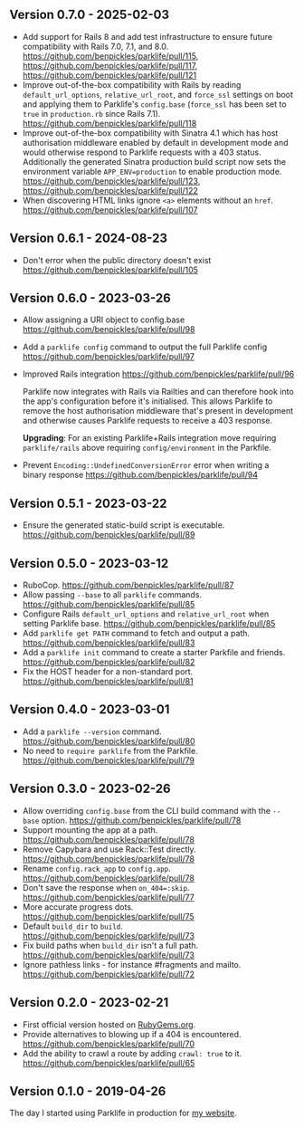## Version 0.7.0 - 2025-02-03

- Add support for Rails 8 and add test infrastructure to ensure future compatibility with Rails 7.0, 7.1, and 8.0. <https://github.com/benpickles/parklife/pull/115>, <https://github.com/benpickles/parklife/pull/117>, <https://github.com/benpickles/parklife/pull/121>
- Improve out-of-the-box compatibility with Rails by reading `default_url_options`, `relative_url_root`, and `force_ssl` settings on boot and applying them to Parklife's `config.base` (`force_ssl` has been set to `true` in `production.rb` since Rails 7.1). <https://github.com/benpickles/parklife/pull/118>
- Improve out-of-the-box compatibility with Sinatra 4.1 which has host authorisation middleware enabled by default in development mode and would otherwise respond to Parklife requests with a 403 status. Additionally the generated Sinatra production build script now sets the environment variable `APP_ENV=production` to enable production mode. <https://github.com/benpickles/parklife/pull/123>, <https://github.com/benpickles/parklife/pull/122>
- When discovering HTML links ignore `<a>` elements without an `href`. <https://github.com/benpickles/parklife/pull/107>

## Version 0.6.1 - 2024-08-23

- Don't error when the public directory doesn't exist <https://github.com/benpickles/parklife/pull/105>

## Version 0.6.0 - 2023-03-26

- Allow assigning a URI object to config.base <https://github.com/benpickles/parklife/pull/98>

- Add a `parklife config` command to output the full Parklife config <https://github.com/benpickles/parklife/pull/97>

- Improved Rails integration <https://github.com/benpickles/parklife/pull/96>

  Parklife now integrates with Rails via Railties and can therefore hook into the app's configuration before it's initialised. This allows Parklife to remove the host authorisation middleware that's present in development and otherwise causes Parklife requests to receive a 403 response.

  **Upgrading**: For an existing Parklife+Rails integration move requiring `parklife/rails` above requiring `config/environment` in the Parkfile.

- Prevent `Encoding::UndefinedConversionError` error when writing a binary response <https://github.com/benpickles/parklife/pull/94>

## Version 0.5.1 - 2023-03-22

- Ensure the generated static-build script is executable. <https://github.com/benpickles/parklife/pull/89>

## Version 0.5.0 - 2023-03-12

- RuboCop. <https://github.com/benpickles/parklife/pull/87>
- Allow passing `--base` to all `parklife` commands. <https://github.com/benpickles/parklife/pull/85>
- Configure Rails `default_url_options` and `relative_url_root` when setting Parklife base. <https://github.com/benpickles/parklife/pull/85>
- Add `parklife get PATH` command to fetch and output a path. <https://github.com/benpickles/parklife/pull/83>
- Add a `parklife init` command to create a starter Parkfile and friends. <https://github.com/benpickles/parklife/pull/82>
- Fix the HOST header for a non-standard port. <https://github.com/benpickles/parklife/pull/81>

## Version 0.4.0 - 2023-03-01

- Add a `parklife --version` command. <https://github.com/benpickles/parklife/pull/80>
- No need to `require parklife` from the Parkfile. <https://github.com/benpickles/parklife/pull/79>

## Version 0.3.0 - 2023-02-26

- Allow overriding `config.base` from the CLI build command with the `--base` option. <https://github.com/benpickles/parklife/pull/78>
- Support mounting the app at a path. <https://github.com/benpickles/parklife/pull/78>
- Remove Capybara and use Rack::Test directly. <https://github.com/benpickles/parklife/pull/78>
- Rename `config.rack_app` to `config.app`. <https://github.com/benpickles/parklife/pull/78>
- Don't save the response when `on_404=:skip`. <https://github.com/benpickles/parklife/pull/77>
- More accurate progress dots. <https://github.com/benpickles/parklife/pull/75>
- Default `build_dir` to `build`. <https://github.com/benpickles/parklife/pull/73>
- Fix build paths when `build_dir` isn't a full path. <https://github.com/benpickles/parklife/pull/73>
- Ignore pathless links - for instance #fragments and mailto. <https://github.com/benpickles/parklife/pull/72>

## Version 0.2.0 - 2023-02-21

- First official version hosted on [RubyGems.org](https://rubygems.org/gems/parklife).
- Provide alternatives to blowing up if a 404 is encountered. <https://github.com/benpickles/parklife/pull/70>
- Add the ability to crawl a route by adding `crawl: true` to it. <https://github.com/benpickles/parklife/pull/65>

## Version 0.1.0 - 2019-04-26

The day I started using Parklife in production for [my website](https://www.benpickles.com).

